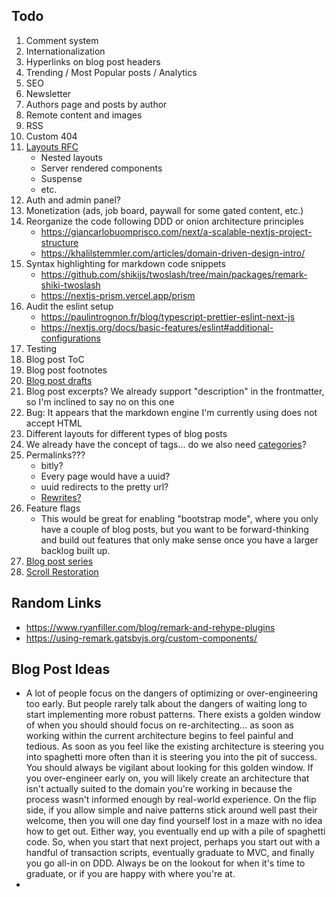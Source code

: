 ## Todo

1. Comment system
2. Internationalization
3. Hyperlinks on blog post headers
4. Trending / Most Popular posts / Analytics
5. SEO
6. Newsletter
7. Authors page and posts by author
8. Remote content and images
9. RSS
10. Custom 404
11. [Layouts RFC](https://nextjs.org/blog/layouts-rfc)
    - Nested layouts
    - Server rendered components
    - Suspense
    - etc.
12. Auth and admin panel?
13. Monetization (ads, job board, paywall for some gated content, etc.)
14. Reorganize the code following DDD or onion architecture principles
    - https://giancarlobuomprisco.com/next/a-scalable-nextjs-project-structure
    - https://khalilstemmler.com/articles/domain-driven-design-intro/
15. Syntax highlighting for markdown code snippets
    - https://github.com/shikijs/twoslash/tree/main/packages/remark-shiki-twoslash
    - https://nextjs-prism.vercel.app/prism
16. Audit the eslint setup
    - https://paulintrognon.fr/blog/typescript-prettier-eslint-next-js
    - https://nextjs.org/docs/basic-features/eslint#additional-configurations
17. Testing
18. Blog post ToC
19. Blog post footnotes
20. [Blog post drafts](https://jekyllrb.com/docs/posts/#drafts)
21. Blog post excerpts? We already support "description" in the frontmatter, so I'm inclined to say no on this one
22. Bug: It appears that the markdown engine I'm currently using does not accept HTML
23. Different layouts for different types of blog posts
24. We already have the concept of tags... do we also need [categories](https://jekyllrb.com/docs/posts/#categories)?
25. Permalinks???
    - bitly?
    - Every page would have a uuid?
    - uuid redirects to the pretty url?
    - [Rewrites?](https://nextjs.org/docs/api-reference/next.config.js/rewrites)
26. Feature flags
    - This would be great for enabling "bootstrap mode", where you only have a couple of blog posts,
      but you want to be forward-thinking and build out features that only make sense once you have a
      larger backlog built up.
27. [Blog post series](https://dev.to/kallmanation/dev-to-writing-making-a-series-3h79)
28. [Scroll Restoration](https://mmazzarolo.com/blog/2021-04-10-nextjs-scroll-restoration/)

## Random Links

- https://www.ryanfiller.com/blog/remark-and-rehype-plugins
- https://using-remark.gatsbyjs.org/custom-components/

## Blog Post Ideas

- A lot of people focus on the dangers of optimizing or over-engineering too early. But people rarely talk about the dangers of waiting long to start implementing more robust patterns. There exists a golden window of when you should should focus on re-architecting... as soon as working within the current architecture begins to feel painful and tedious. As soon as you feel like the existing architecture is steering you into spaghetti more often than it is steering you into the pit of success. You should always be vigilant about looking for this golden window. If you over-engineer early on, you will likely create an architecture that isn't actually suited to the domain you're working in because the process wasn't informed enough by real-world experience. On the flip side, if you allow simple and naive patterns stick around well past their welcome, then you will one day find yourself lost in a maze with no idea how to get out. Either way, you eventually end up with a pile of spaghetti code. So, when you start that next project, perhaps you start out with a handful of transaction scripts, eventually graduate to MVC, and finally you go all-in on DDD. Always be on the lookout for when it's time to graduate, or if you are happy with where you're at.
-
